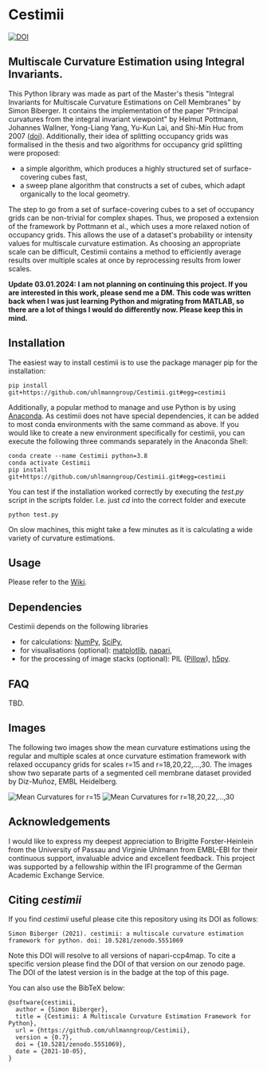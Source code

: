 # Cestimii
[![DOI](https://zenodo.org/badge/408471581.svg)](https://zenodo.org/badge/latestdoi/408471581)
## Multiscale Curvature Estimation using Integral Invariants.

This Python library was made as part of the Master's thesis "Integral Invariants for Multiscale Curvature Estimations on Cell Membranes" by Simon Biberger. It contains the implementation of the paper "Principal curvatures from the integral invariant viewpoint" by Helmut Pottmann, Johannes Wallner, Yong-Liang Yang, Yu-Kun Lai, and Shi-Min Huc from 2007 ([doi](https://doi.org/10.1016/j.cagd.2007.07.004)). Additionally, their idea of splitting occupancy grids was formalised in the thesis and two algorithms for occupancy grid splitting were proposed: 
* a simple algorithm, which produces a highly structured set of surface-covering cubes fast, 
* a sweep plane algorithm that constructs a set of cubes, which adapt organically to the local geometry.

The step to go from a set of surface-covering cubes to a set of occupancy grids can be non-trivial for complex shapes. Thus, we proposed a extension of the framework by Pottmann et al., which uses a more relaxed notion of occupancy grids. This allows the use of a dataset's probability or intensity values for multiscale curvature estimation. 
As choosing an appropriate scale can be difficult, Cestimii contains a method to efficiently average results over multiple scales at once by reprocessing results from lower scales.

**Update 03.01.2024: I am not planning on continuing this project. If you are interested in this work, please send me a DM. This code was written back when I was just learning Python and migrating from MATLAB, so there are a lot of things I would do differently now. Please keep this in mind.**

## Installation
The easiest way to install cestimii is to use the package manager pip for the installation:
```
pip install git+https://github.com/uhlmanngroup/Cestimii.git#egg=cestimii
```
Additionally, a popular method to manage and use Python is by using [Anaconda](https://docs.anaconda.com/anaconda/install/index.html). As cestimii does not have special dependencies, it can be added to most conda environments with the same command as above. If you would like to create a new environment specifically for cestimii, you can execute the following three commands separately in the Anaconda Shell:
```
conda create --name Cestimii python=3.8
conda activate Cestimii
pip install git+https://github.com/uhlmanngroup/Cestimii.git#egg=cestimii
```
You can test if the installation worked correctly by executing the _test.py_ script in the scripts folder. I.e. just _cd_ into the correct folder and execute
```
python test.py
```
On slow machines, this might take a few minutes as it is calculating a wide variety of curvature estimations.

## Usage
Please refer to the [Wiki](https://github.com/uhlmanngroup/Cestimii/wiki).

## Dependencies
Cestimii depends on the following libraries
* for calculations: [NumPy](https://github.com/numpy/numpy), [SciPy](https://github.com/scipy/scipy),
* for visualisations (optional): [matplotlib](https://github.com/matplotlib/matplotlib), [napari](https://github.com/napari/napari),
* for the processing of image stacks (optional): PIL ([Pillow](https://github.com/python-pillow/Pillow)), [h5py](https://github.com/h5py/h5py).

## FAQ
TBD.

## Images
The following two images show the mean curvature estimations using the regular and multiple scales at once curvature estimation framework with relaxed occupancy grids for scales r=15 and r=18,20,22,...,30. The images show two separate parts of a segmented cell membrane dataset provided by Diz-Muñoz, EMBL Heidelberg. 

![Mean Curvatures for r=15](https://user-images.githubusercontent.com/89973708/132211418-41dbc97c-1138-48b1-b18b-8991d5ff8c87.png)
![Mean Curvatures for r=18,20,22,...,30](https://user-images.githubusercontent.com/89973708/132211425-ad8a623a-36ee-4e30-b62a-f91297d96fdf.png)

## Acknowledgements
I would like to express my deepest appreciation to Brigitte Forster-Heinlein from the University of Passau and Virginie Uhlmann from EMBL-EBI for their continuous support, invaluable advice and excellent feedback. 
This project was supported by a fellowship within the IFI programme of the German Academic Exchange Service.

## Citing _cestimii_
If you find _cestimii_ useful please cite this repository using its DOI as follows:

    Simon Biberger (2021). cestimii: a multiscale curvature estimation framework for python. doi: 10.5281/zenodo.5551069

Note this DOI will resolve to all versions of napari-ccp4map. To cite a specific version please find the DOI of that version on our zenodo page. The DOI of the latest version is in the badge at the top of this page.

You can also use the BibTeX below:
```
@software{cestimii,
  author = {Simon Biberger},
  title = {Cestimii: A Multiscale Curvature Estimation Framework for Python},
  url = {https://github.com/uhlmanngroup/Cestimii},
  version = {0.7},
  doi = {10.5281/zenodo.5551069},
  date = {2021-10-05},
}
```
